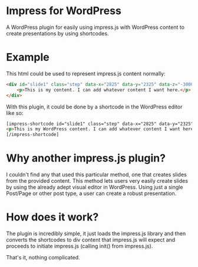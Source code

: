 # Impress for WordPress
A WordPress plugin for easily using impress.js with WordPress content to create presentations by using shortcodes.

# Example
This html could be used to represent impress.js content normally:
```html
<div id="slide1" class="step" data-x="2825" data-y="2325" data-z="-3000" data-rotate="300" data-scale="1">
    <p>This is my content. I can add whatever content I want here.</p>
</div>
```

With this plugin, it could be done by a shortcode in the WordPress editor like so:
```html
[impress-shortcode id="slide1" class="step" data-x="2825" data-y="2325" data-z="-3000" data-rotate="300" data-scale="1"]
<p>This is my WordPress content. I can add whatever content I want here.</p>
[/impress-shortcode]
```

# Why another impress.js plugin?
I couldn't find any that used this particular method, one that creates slides from the provided content. This method lets users very easily create slides by using the already adept visual editor in WordPress. Using just a single Post/Page or other post type, a user can create a robust presentation.

# How does it work?
The plugin is incredibly simple, it just loads the impress.js library and then converts the shortcodes to div content that impress.js will expect and proceeds to initiate impress.js (calling init() from impress.js).

That's it, nothing complicated.